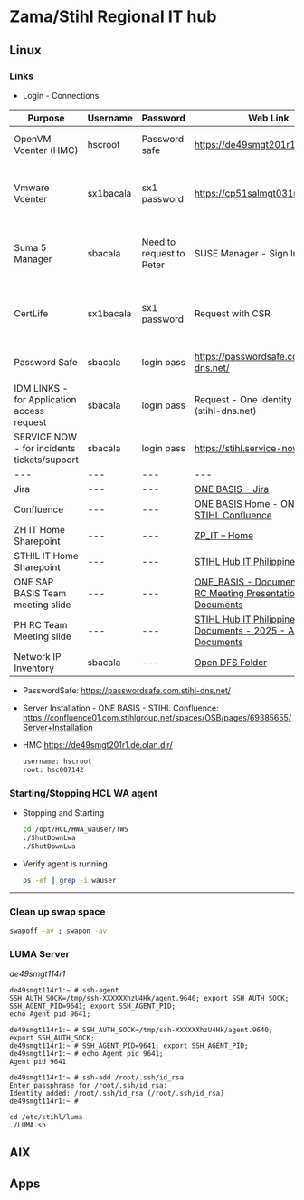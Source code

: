 # Zama/Stihl Regional IT hub

## Linux
### Links
  - Login - Connections
    
  | Purpose | Username | Password | Web Link | How to connect |
  | --- | --- | --- | --- | --- |
  | OpenVM Vcenter (HMC) |	hscroot |	Password safe |	https://de49smgt201r1.de.olan.dir |	Open UnixSSO -> Open using Firefox browser |
  | Vmware Vcenter | sx1bacala |	sx1 password |	https://cp51salmgt031r1.com.dir/ |	ZM04SRVTRM114R1 -> CP51SRVTRM111R1 -> Open using Edge browser |
  | Suma 5 Manager | sbacala |	Need to request to Peter |	SUSE Manager - Sign In	 | ZM04SRVTRM114R1 -> CP51SRVTRM111R1 -> Open using Edge browser |
  | CertLife 	| sx1bacala	| sx1 password | Request with CSR	| ZM04SRVTRM114R1 -> CP51SRVTRM111R1 -> Open using Edge browser |
  | Password Safe	| sbacala	| login pass | https://passwordsafe.com.stihl-dns.net/ | Local laptop browser or Citrix App or local laptop application |
  | IDM LINKS - for Application access request | sbacala | login pass	| Request - One Identity Manager (stihl-dns.net) |	Local laptop browser |
  | SERVICE NOW - for incidents tickets/support	| sbacala |	login pass |	https://stihl.service-now.com/ |	Local laptop browser |
  | --- | --- | --- | --- | --- |
  | Jira | --- | --- | [ONE BASIS - Jira](https://jira01.com.stihlgroup.net/projects/INFRACODE/summary) |	Local laptop browser |
  | Confluence | --- | --- | [ONE BASIS Home - ONE BASIS - STIHL Confluence](https://confluence01.com.stihlgroup.net/spaces/OSB/pages/69385373/ONE+BASIS+Home) | ocal laptop browser |
  | ZH IT Home Sharepoint | --- | --- | [ZP_IT – Home](https://stihlgroup.sharepoint.com/sites/ZP_IT) |	Local laptop browser |
  | STHIL IT Home Sharepoint | --- | --- |[STIHL Hub IT Philippines – Home](https://stihlgroup.sharepoint.com/sites/STIHLHubITPhilippines) |	Local laptop browser |
  | ONE SAP BASIS Team meeting slide | --- | --- |[ONE_BASIS - Documents - OBT-RC Meeting Presentation - All Documents](https://stihlgroup.sharepoint.com/sites/ONE_SAP_BASIS/Shared%20Documents/Forms/AllItems.aspx?id=%2Fsites%2FONE%5FSAP%5FBASIS%2FShared%20Documents%2FOBT%2DRC%20Meeting%20Presentation&viewid=0ab41d54%2D5722%2D4894%2D9fb6%2D6495e7b5b97f) |	Local laptop browser |
  | PH RC Team Meeting slide | --- | --- |[STIHL Hub IT Philippines - Documents - 2025 - All Documents](https://stihlgroup.sharepoint.com/sites/STIHLHubITPhilippines/Shared%20Documents/Forms/AllItems.aspx?id=%2Fsites%2FSTIHLHubITPhilippines%2FShared%20Documents%2FRegional%20Center%2FCoffee%20Call%20%2D%20ZP%20IT%20Bi%20Weekly%20Update%2F2025) |	Local laptop browser |
  | Network IP Inventory | sbacala | ---| [Open DFS Folder](file://Stihl/dfs/DE/Systeme/eankadm/daten/change/Systems%20Management/Network%20Management) | Citrix - Stihl Desktop 10 - File Explorer |
  
  - PasswordSafe:
    <https://passwordsafe.com.stihl-dns.net/>
  - Server Installation - ONE BASIS - STIHL Confluence:
    https://confluence01.com.stihlgroup.net/spaces/OSB/pages/69385655/Server+Installation
  
  - HMC 
    https://de49smgt201r1.de.olan.dir/
    ```sh
    username: hscroot
    root: hsc007142
    ```
  ### Starting/Stopping HCL WA agent
  
  - Stopping and Starting
      ```sh
      cd /opt/HCL/HWA_wauser/TWS
      ./ShutDownLwa
      ./ShutDownLwa
      ```
  - Verify agent is running
      ```sh
      ps -ef | grep -i wauser
      ```
---
  ### Clean up swap space
  ```sh
  swapoff -av ; swapon -av
  ```
  ### LUMA Server
  *de49smgt114r1*
  ```shell
  de49smgt114r1:~ # ssh-agent
  SSH_AUTH_SOCK=/tmp/ssh-XXXXXXhzU4Hk/agent.9640; export SSH_AUTH_SOCK;
  SSH_AGENT_PID=9641; export SSH_AGENT_PID;
  echo Agent pid 9641;

  de49smgt114r1:~ # SSH_AUTH_SOCK=/tmp/ssh-XXXXXXhzU4Hk/agent.9640; export SSH_AUTH_SOCK;
  de49smgt114r1:~ # SSH_AGENT_PID=9641; export SSH_AGENT_PID;
  de49smgt114r1:~ # echo Agent pid 9641;
  Agent pid 9641

  de49smgt114r1:~ # ssh-add /root/.ssh/id_rsa 
  Enter passphrase for /root/.ssh/id_rsa: 
  Identity added: /root/.ssh/id_rsa (/root/.ssh/id_rsa)
  de49smgt114r1:~ # 

  cd /etc/stihl/luma
  ./LUMA.sh
```

## AIX

## Apps
